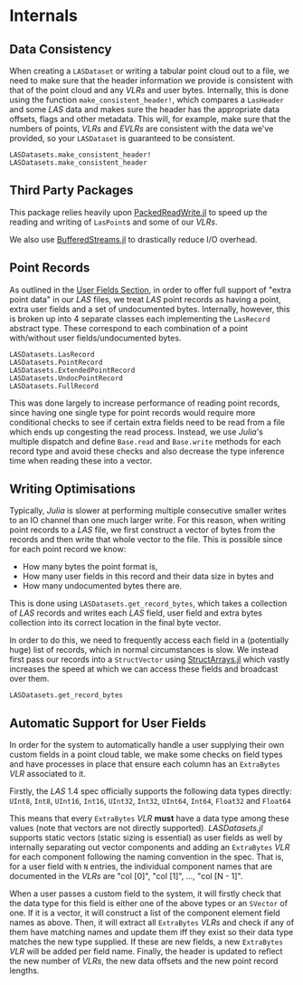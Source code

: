 # Internals

## Data Consistency

When creating a `LASDataset` or writing a tabular point cloud out to a file, we need to make sure that the header information we provide is consistent with that of the point cloud and any *VLRs* and user bytes. Internally, this is done using the function `make_consistent_header!`, which compares a `LasHeader` and some *LAS* data and makes sure the header has the appropriate data offsets, flags and other metadata. This will, for example, make sure that the numbers of points, *VLRs* and *EVLRs* are consistent with the data we've provided, so your `LASDataset` is guaranteed to be consistent.

```@docs; canonical = false
LASDatasets.make_consistent_header!
LASDatasets.make_consistent_header
```

## Third Party Packages

This package relies heavily upon [PackedReadWrite.jl](https://github.com/EvertSchippers/PackedReadWrite.jl) to speed up the reading and writing of `LasPoint`s and some of our *VLRs*.

We also use [BufferedStreams.jl](https://github.com/JuliaIO/BufferedStreams.jl) to drastically reduce I/O overhead.

## Point Records

As outlined in the [User Fields Section](./user_fields.md), in order to offer full support of "extra point data" in our *LAS* files, we treat *LAS* point records as having a point, extra user fields and a set of undocumented bytes. Internally, however, this is broken up into 4 separate classes each implementing the `LasRecord` abstract type. These correspond to each combination of a point with/without user fields/undocumented bytes.

```@docs; canonical = false
LASDatasets.LasRecord
LASDatasets.PointRecord
LASDatasets.ExtendedPointRecord
LASDatasets.UndocPointRecord
LASDatasets.FullRecord
```

This was done largely to increase performance of reading point records, since having one single type for point records would require more conditional checks to see if certain extra fields need to be read from a file which ends up congesting the read process. Instead, we use *Julia*'s multiple dispatch and define `Base.read` and `Base.write` methods for each record type and avoid these checks and also decrease the type inference time when reading these into a vector.

## Writing Optimisations
Typically, *Julia* is slower at performing multiple consecutive smaller writes to an IO channel than one much larger write. For this reason, when writing point records to a *LAS* file, we first construct a vector of bytes from the records and then write that whole vector to the file. This is possible since for each point record we know:
* How many bytes the point format is,
* How many user fields in this record and their data size in bytes and
* How many undocumented bytes there are.

This is done using `LASDatasets.get_record_bytes`, which takes a collection of *LAS* records and writes each *LAS* field, user field and extra bytes collection into its correct location in the final byte vector.

In order to do this, we need to frequently access each field in a (potentially huge) list of records, which in normal circumstances is slow. We instead first pass our records into a `StructVector` using [StructArrays.jl](https://github.com/JuliaArrays/StructArrays.jl) which vastly increases the speed at which we can access these fields and broadcast over them.

```@docs; canonical = false
LASDatasets.get_record_bytes
```

## Automatic Support for User Fields

In order for the system to automatically handle a user supplying their own custom fields in a point cloud table, we make some checks on field types and have processes in place that ensure each column has an `ExtraBytes` *VLR* associated to it.

Firstly, the *LAS* 1.4 spec officially supports the following data types directly: `UInt8`, `Int8`, `UInt16`, `Int16`, `UInt32`, `Int32`, `UInt64`, `Int64`, `Float32` and `Float64`

This means that every `ExtraBytes` *VLR* **must** have a data type among these values (note that vectors are not directly supported). *LASDatasets.jl* supports static vectors (static sizing is essential) as user fields as well by internally separating out vector components and adding an `ExtraBytes` *VLR* for each component following the naming convention in the spec. That is, for a user field with `N` entries, the individual component names that are documented in the *VLRs* are "col [0]", "col [1]", ..., "col [N - 1]".

When a user passes a custom field to the system, it will firstly check that the data type for this field is either one of the above types or an `SVector` of one. If it is a vector, it will construct a list of the component element field names as above. Then, it will extract all `ExtraBytes` *VLRs* and check if any of them have matching names and update them iff they exist so their data type matches the new type supplied. If these are new fields, a new `ExtraBytes` *VLR* will be added per field name. Finally, the header is updated to reflect the new number of *VLRs*, the new data offsets and the new point record lengths.
